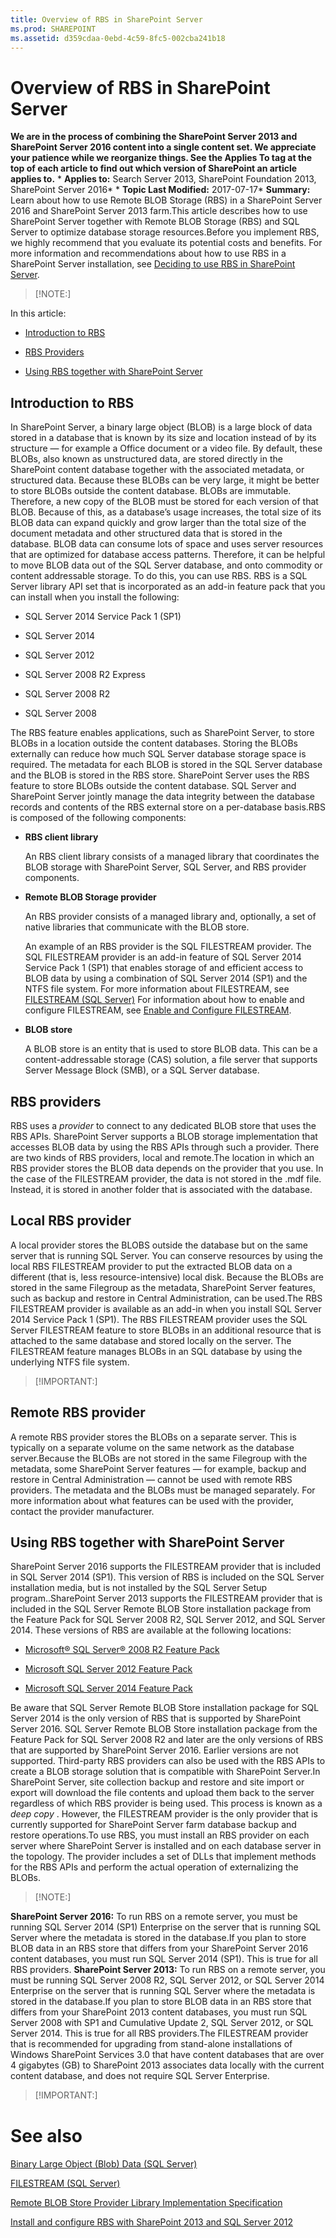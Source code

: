 ```yaml
---
title: Overview of RBS in SharePoint Server
ms.prod: SHAREPOINT
ms.assetid: d359cdaa-0ebd-4c59-8fc5-002cba241b18
---
```



# Overview of RBS in SharePoint Server
 **We are in the process of combining the SharePoint Server 2013 and SharePoint Server 2016 content into a single content set. We appreciate your patience while we reorganize things. See the Applies To tag at the top of each article to find out which version of SharePoint an article applies to.** * **Applies to:** Search Server 2013, SharePoint Foundation 2013, SharePoint Server 2016*  * **Topic Last Modified:** 2017-07-17* **Summary:** Learn about how to use Remote BLOB Storage (RBS) in a SharePoint Server 2016 and SharePoint Server 2013 farm.This article describes how to use SharePoint Server together with Remote BLOB Storage (RBS) and SQL Server to optimize database storage resources.Before you implement RBS, we highly recommend that you evaluate its potential costs and benefits. For more information and recommendations about how to use RBS in a SharePoint Server installation, see  [Deciding to use RBS in SharePoint Server](html/deciding-to-use-rbs-in-sharepoint-server.md).
> [!NOTE:]

  
    
    

In this article:
-  [Introduction to RBS](#Section2)
    
  
-  [RBS Providers](#providers)
    
  
-  [Using RBS together with SharePoint Server](#Section3)
    
  

## Introduction to RBS
<a name="Section2"> </a>

In SharePoint Server, a binary large object (BLOB) is a large block of data stored in a database that is known by its size and location instead of by its structure — for example a Office document or a video file. By default, these BLOBs, also known as unstructured data, are stored directly in the SharePoint content database together with the associated metadata, or structured data. Because these BLOBs can be very large, it might be better to store BLOBs outside the content database. BLOBs are immutable. Therefore, a new copy of the BLOB must be stored for each version of that BLOB. Because of this, as a database’s usage increases, the total size of its BLOB data can expand quickly and grow larger than the total size of the document metadata and other structured data that is stored in the database. BLOB data can consume lots of space and uses server resources that are optimized for database access patterns. Therefore, it can be helpful to move BLOB data out of the SQL Server database, and onto commodity or content addressable storage. To do this, you can use RBS. RBS is a SQL Server library API set that is incorporated as an add-in feature pack that you can install when you install the following:
- SQL Server 2014 Service Pack 1 (SP1)
    
  
- SQL Server 2014
    
  
- SQL Server 2012
    
  
- SQL Server 2008 R2 Express
    
  
- SQL Server 2008 R2
    
  
- SQL Server 2008
    
  
The RBS feature enables applications, such as SharePoint Server, to store BLOBs in a location outside the content databases. Storing the BLOBs externally can reduce how much SQL Server database storage space is required. The metadata for each BLOB is stored in the SQL Server database and the BLOB is stored in the RBS store. SharePoint Server uses the RBS feature to store BLOBs outside the content database. SQL Server and SharePoint Server jointly manage the data integrity between the database records and contents of the RBS external store on a per-database basis.RBS is composed of the following components: 
- **RBS client library**
    
    An RBS client library consists of a managed library that coordinates the BLOB storage with SharePoint Server, SQL Server, and RBS provider components.
    
  
- **Remote BLOB Storage provider**
    
    An RBS provider consists of a managed library and, optionally, a set of native libraries that communicate with the BLOB store.
    
    An example of an RBS provider is the SQL FILESTREAM provider. The SQL FILESTREAM provider is an add-in feature of SQL Server 2014 Service Pack 1 (SP1) that enables storage of and efficient access to BLOB data by using a combination of SQL Server 2014 (SP1) and the NTFS file system. For more information about FILESTREAM, see  [FILESTREAM (SQL Server)](http://go.microsoft.com/fwlink/p/?LinkID=717991&amp;clcid=0x409) For information about how to enable and configure FILESTREAM, see [Enable and Configure FILESTREAM](http://go.microsoft.com/fwlink/p/?LinkID=717992&amp;clcid=0x409).
    
  
- **BLOB store**
    
    A BLOB store is an entity that is used to store BLOB data. This can be a content-addressable storage (CAS) solution, a file server that supports Server Message Block (SMB), or a SQL Server database.
    
  

## RBS providers
<a name="providers"> </a>

RBS uses a  *provider*  to connect to any dedicated BLOB store that uses the RBS APIs. SharePoint Server supports a BLOB storage implementation that accesses BLOB data by using the RBS APIs through such a provider. There are two kinds of RBS providers, local and remote.The location in which an RBS provider stores the BLOB data depends on the provider that you use. In the case of the FILESTREAM provider, the data is not stored in the .mdf file. Instead, it is stored in another folder that is associated with the database.
## Local RBS provider

A local provider stores the BLOBS outside the database but on the same server that is running SQL Server. You can conserve resources by using the local RBS FILESTREAM provider to put the extracted BLOB data on a different (that is, less resource-intensive) local disk. Because the BLOBs are stored in the same Filegroup as the metadata, SharePoint Server features, such as backup and restore in Central Administration, can be used.The RBS FILESTREAM provider is available as an add-in when you install SQL Server 2014 Service Pack 1 (SP1). The RBS FILESTREAM provider uses the SQL Server FILESTREAM feature to store BLOBs in an additional resource that is attached to the same database and stored locally on the server. The FILESTREAM feature manages BLOBs in an SQL database by using the underlying NTFS file system. 
> [!IMPORTANT:]

  
    
    


## Remote RBS provider

A remote RBS provider stores the BLOBs on a separate server. This is typically on a separate volume on the same network as the database server.Because the BLOBs are not stored in the same Filegroup with the metadata, some SharePoint Server features — for example, backup and restore in Central Administration — cannot be used with remote RBS providers. The metadata and the BLOBs must be managed separately. For more information about what features can be used with the provider, contact the provider manufacturer.
## Using RBS together with SharePoint Server
<a name="Section3"> </a>

SharePoint Server 2016 supports the FILESTREAM provider that is included in SQL Server 2014 (SP1). This version of RBS is included on the SQL Server installation media, but is not installed by the SQL Server Setup program..SharePoint Server 2013 supports the FILESTREAM provider that is included in the SQL Server Remote BLOB Store installation package from the Feature Pack for SQL Server 2008 R2, SQL Server 2012, and SQL Server 2014. These versions of RBS are available at the following locations:
-  [Microsoft® SQL Server® 2008 R2 Feature Pack](https://go.microsoft.com/fwlink/p/?LinkID=177388)
    
  
-  [Microsoft SQL Server 2012 Feature Pack](https://www.microsoft.com/en-us/download/details.aspx?id=29065)
    
  
-  [Microsoft SQL Server 2014 Feature Pack](https://www.microsoft.com/en-us/download/details.aspx?id=42295)
    
  
Be aware that SQL Server Remote BLOB Store installation package for SQL Server 2014 is the only version of RBS that is supported by SharePoint Server 2016. SQL Server Remote BLOB Store installation package from the Feature Pack for SQL Server 2008 R2 and later are the only versions of RBS that are supported by SharePoint Server 2016. Earlier versions are not supported. Third-party RBS providers can also be used with the RBS APIs to create a BLOB storage solution that is compatible with SharePoint Server.In SharePoint Server, site collection backup and restore and site import or export will download the file contents and upload them back to the server regardless of which RBS provider is being used. This process is known as a  *deep copy*  . However, the FILESTREAM provider is the only provider that is currently supported for SharePoint Server farm database backup and restore operations.To use RBS, you must install an RBS provider on each server where SharePoint Server is installed and on each database server in the topology. The provider includes a set of DLLs that implement methods for the RBS APIs and perform the actual operation of externalizing the BLOBs.
> [!NOTE:]

  
    
    

 **SharePoint Server 2016:** To run RBS on a remote server, you must be running SQL Server 2014 (SP1) Enterprise on the server that is running SQL Server where the metadata is stored in the database.If you plan to store BLOB data in an RBS store that differs from your SharePoint Server 2016 content databases, you must run SQL Server 2014 (SP1). This is true for all RBS providers. **SharePoint Server 2013:** To run RBS on a remote server, you must be running SQL Server 2008 R2, SQL Server 2012, or SQL Server 2014 Enterprise on the server that is running SQL Server where the metadata is stored in the database.If you plan to store BLOB data in an RBS store that differs from your SharePoint 2013 content databases, you must run SQL Server 2008 with SP1 and Cumulative Update 2, SQL Server 2012, or SQL Server 2014. This is true for all RBS providers.The FILESTREAM provider that is recommended for upgrading from stand-alone installations of Windows SharePoint Services 3.0 that have content databases that are over 4 gigabytes (GB) to SharePoint 2013 associates data locally with the current content database, and does not require SQL Server Enterprise. 
> [!IMPORTANT:]

  
    
    


# See also

#### 

 [Binary Large Object (Blob) Data (SQL Server)](http://go.microsoft.com/fwlink/p/?LinkID=733604&amp;clcid=0x409)
  
    
    
 [FILESTREAM (SQL Server)](http://go.microsoft.com/fwlink/p/?LinkID=717991&amp;clcid=0x409)
  
    
    
 [Remote BLOB Store Provider Library Implementation Specification](http://go.microsoft.com/fwlink/p/?LinkID=166066&amp;clcid=0x409)
  
    
    
 [Install and configure RBS with SharePoint 2013 and SQL Server 2012](http://blogs.technet.com/b/bogdang/archive/2014/12/04/install-and-configure-rbs-with-sharepoint-2013-and-sql-server-2012.aspx)
  
    
    

  
    
    

